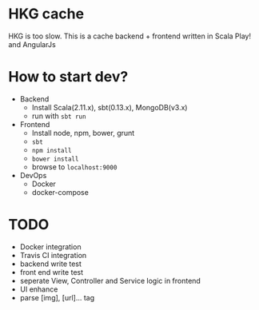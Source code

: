 HKG cache
=====================================

HKG is too slow. This is a cache backend + frontend written in Scala Play! and AngularJs

# How to start dev?

- Backend
  - Install Scala(2.11.x), sbt(0.13.x), MongoDB(v3.x)
  - run with `sbt run`
- Frontend
  - Install node, npm, bower, grunt
  - `sbt`
  - `npm install`
  - `bower install`
  - browse to `localhost:9000`
- DevOps
  - Docker
  - docker-compose

# TODO

- Docker integration
- Travis CI integration
- backend write test
- front end write test
- seperate View, Controller and Service logic in frontend
- UI enhance
- parse [img], [url]... tag